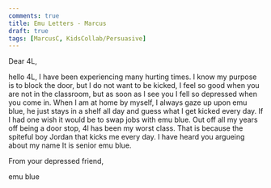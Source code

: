 ```yaml
---
comments: true
title: Emu Letters - Marcus
draft: true
tags: [MarcusC, KidsCollab/Persuasive]
---
```


Dear 4L,

hello 4L, I have been experiencing many hurting times. I know my purpose is to block the door, but I do not want to be kicked, I feel so good when you are not in the classroom, but as soon as I see you I fell so depressed when you come in. When I am at home by myself, I always gaze up upon emu blue, he just  stays in a shelf all day and guess what I get kicked every day. If I had one wish it would be to swap jobs with emu blue. Out off all my years off being a door stop, 4l has been my worst class. That is because the spiteful boy Jordan that kicks me every day. I have heard you argueing about my name It is senior emu blue.

From your depressed friend,

emu blue
